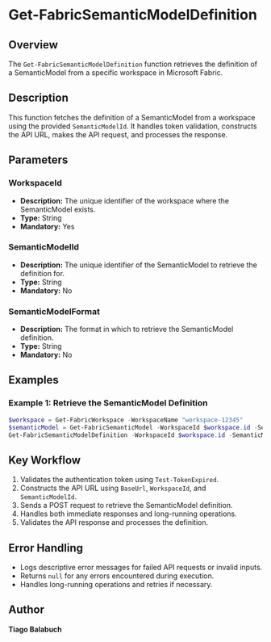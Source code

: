 # Get-FabricSemanticModelDefinition

## Overview

The `Get-FabricSemanticModelDefinition` function retrieves the definition of a SemanticModel from a specific workspace in Microsoft Fabric.

## Description

This function fetches the definition of a SemanticModel from a workspace using the provided `SemanticModelId`. It handles token validation, constructs the API URL, makes the API request, and processes the response.

## Parameters

### WorkspaceId

- **Description:** The unique identifier of the workspace where the SemanticModel exists.
- **Type:** String
- **Mandatory:** Yes

### SemanticModelId

- **Description:** The unique identifier of the SemanticModel to retrieve the definition for.
- **Type:** String
- **Mandatory:** No

### SemanticModelFormat

- **Description:** The format in which to retrieve the SemanticModel definition. 
- **Type:** String
- **Mandatory:** No

## Examples

### Example 1: Retrieve the SemanticModel Definition

```powershell
$workspace = Get-FabricWorkspace -WorkspaceName "workspace-12345"
$semanticModel = Get-FabricSemanticModel -WorkspaceId $workspace.id -SemanticModelName "SemanticModel-67890"
Get-FabricSemanticModelDefinition -WorkspaceId $workspace.id -SemanticModelId $semanticModel.id
```

## Key Workflow

1. Validates the authentication token using `Test-TokenExpired`.
2. Constructs the API URL using `BaseUrl`, `WorkspaceId`, and `SemanticModelId`.
3. Sends a POST request to retrieve the SemanticModel definition.
4. Handles both immediate responses and long-running operations.
5. Validates the API response and processes the definition.

## Error Handling

- Logs descriptive error messages for failed API requests or invalid inputs.
- Returns `null` for any errors encountered during execution.
- Handles long-running operations and retries if necessary.

## Author

**Tiago Balabuch**